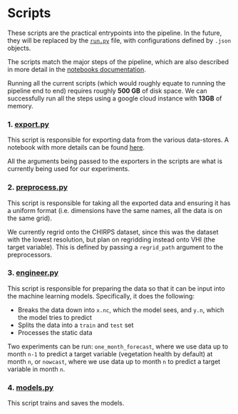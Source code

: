 # Scripts

These scripts are the practical entrypoints into the pipeline. 
In the future, they will be replaced by the [`run.py`](../run.py) file, with configurations defined by `.json` objects.

The scripts match the major steps of the pipeline, which are also described in more detail in the 
[notebooks documentation](../notebooks/docs).

Running all the current scripts (which would roughly equate to running the pipeline end to end) requires roughly
**500 GB** of disk space. We can successfully run all the steps using a google cloud instance with **13GB** of memory.

### 1. [export.py](export.py)

This script is responsible for exporting data from the various data-stores. A notebook with more details can be found
[here](../notebooks/docs/01_Exporters.ipynb).

All the arguments being passed to the exporters in the scripts are what is currently being used for our experiments.

### 2. [preprocess.py](preprocess.py)

This script is responsible for taking all the exported data and ensuring it has a uniform format (i.e. dimensions have
the same names, all the data is on the same grid).

We currently regrid onto the CHIRPS dataset, since this was the dataset with the lowest resolution, but plan on regridding
instead onto VHI (the target variable). This is defined by passing a `regrid_path` argument to the preprocessors.

### 3. [engineer.py](engineer.py)

This script is responsible for preparing the data so that it can be input into the machine learning models. Specifically,
it does the following:

* Breaks the data down into `x.nc`, which the model sees, and `y.n`, which the model tries to predict
* Splits the data into a `train` and `test` set
* Processes the static data

Two experiments can be run: `one_month_forecast`, where we use data up to month `n-1` to predict a target variable
(vegetation health by default) at month `n`, or `nowcast`, where we use data up to month `n` to predict a target variable
in month `n`.

### 4. [models.py](models.py)

This script trains and saves the models.
